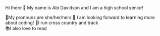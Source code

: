 
Hi there 👋 My name is Abi Davidson and I am a high school senior!

🌈My pronouns are she/her/hers
🌱 I am looking forward to learning more about coding!
🥇I run cross country and track  
📚I also love to read 



